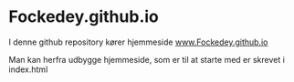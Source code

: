 # Fockedey.github.io
I denne github repository kører hjemmeside www.Fockedey.github.io

Man kan herfra udbygge hjemmeside, som er til at starte med er skrevet i index.html
